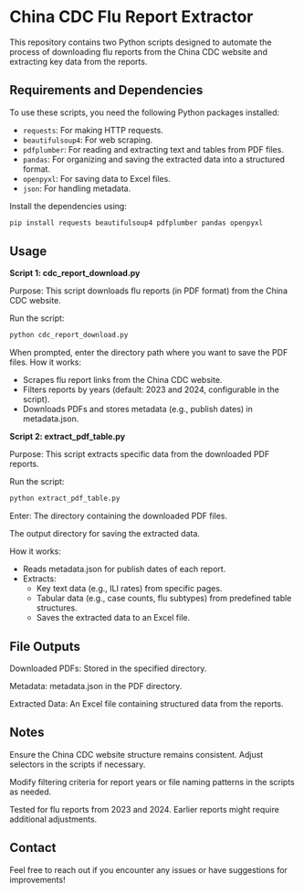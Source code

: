 # China CDC Flu Report Extractor

This repository contains two Python scripts designed to automate the process of downloading flu reports from the China CDC website and extracting key data from the reports.

## Requirements and Dependencies

To use these scripts, you need the following Python packages installed:

- `requests`: For making HTTP requests.
- `beautifulsoup4`: For web scraping.
- `pdfplumber`: For reading and extracting text and tables from PDF files.
- `pandas`: For organizing and saving the extracted data into a structured format.
- `openpyxl`: For saving data to Excel files.
- `json`: For handling metadata.

Install the dependencies using:
```bash
pip install requests beautifulsoup4 pdfplumber pandas openpyxl
```

## Usage
**Script 1: cdc_report_download.py**

Purpose: This script downloads flu reports (in PDF format) from the China CDC website.

Run the script:
```bash
python cdc_report_download.py
```
When prompted, enter the directory path where you want to save the PDF files.
How it works:

- Scrapes flu report links from the China CDC website.
- Filters reports by years (default: 2023 and 2024, configurable in the script).
- Downloads PDFs and stores metadata (e.g., publish dates) in metadata.json.

**Script 2: extract_pdf_table.py**

Purpose: This script extracts specific data from the downloaded PDF reports.

Run the script:
```bash
python extract_pdf_table.py
```

Enter:
The directory containing the downloaded PDF files.

The output directory for saving the extracted data.

How it works:

- Reads metadata.json for publish dates of each report.
- Extracts:
  - Key text data (e.g., ILI rates) from specific pages.
  - Tabular data (e.g., case counts, flu subtypes) from predefined table structures.
  - Saves the extracted data to an Excel file.

## File Outputs
Downloaded PDFs: Stored in the specified directory.

Metadata: metadata.json in the PDF directory.

Extracted Data: An Excel file containing structured data from the reports.

## Notes
Ensure the China CDC website structure remains consistent. Adjust selectors in the scripts if necessary.

Modify filtering criteria for report years or file naming patterns in the scripts as needed.

Tested for flu reports from 2023 and 2024. Earlier reports might require additional adjustments.

## Contact
Feel free to reach out if you encounter any issues or have suggestions for improvements!
